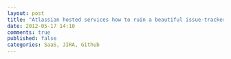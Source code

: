 ```yaml
---
layout: post
title: "Atlassian hosted services how to ruin a beautiful issue-tracker"
date: 2012-05-17 14:10
comments: true
published: false
categories: SaaS, JIRA, Github
---
```

